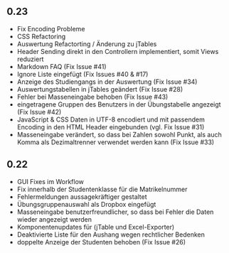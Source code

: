 ## 0.23

 * Fix Encoding Probleme
 * CSS Refactoring
 * Auswertung Refactorting / Änderung zu jTables
 * Header Sending direkt in den Controllern implementiert, somit Views reduziert
 * Markdown FAQ (Fix Issue #41)
 * Ignore Liste eingefügt (Fix Issues #40 & #17)
 * Anzeige des Studiengangs in der Auswertung (Fix Issue #34)
 * Auswertungstabellen in jTables geändert (Fix Issue #28)
 * Fehler bei Masseneingabe behoben (Fix Issue #43)
 * eingetragene Gruppen des Benutzers in der Übungstabelle angezeigt (Fix Issue #42)
 * JavaScript & CSS Daten in UTF-8 encodiert und mit passendem Encoding in den HTML Header eingebunden (vgl. Fix Issue #31)
 * Masseneingabe verändert, so dass bei Zahlen sowohl Punkt, als auch Komma als Dezimaltrenner verwendet werden kann (Fix Issue #33)


## 0.22

 * GUI Fixes im Workflow
 * Fix innerhalb der Studentenklasse für die Matrikelnummer
 * Fehlermeldungen aussagekräftiger gestaltet
 * Übungsgruppenauswahl als Dropbox eingefügt
 * Masseneingabe benutzerfreundlicher, so dass bei Fehler die Daten wieder angezeigt werden
 * Komponentenupdates für (jTable und Excel-Exporter)
 * Deaktivierte Liste für den Aushang wegen rechtlicher Bedenken
 * doppelte Anzeige der Studenten behoben (Fix Issue #26)
